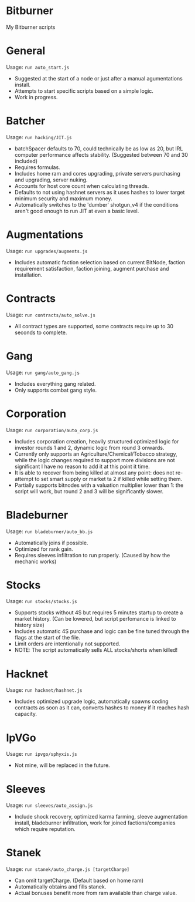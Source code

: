 # Bitburner
My Bitburner scripts

# General
Usage:
`run auto_start.js`
- Suggested at the start of a node or just after a manual agumentations install.
- Attempts to start specific scripts based on a simple logic.
- Work in progress.

# Batcher
Usage:
`run hacking/JIT.js`
- batchSpacer defaults to 70, could technically be as low as 20, but IRL computer performance affects stability. (Suggested between 70 and 30 included)
- Requires formulas.
- Includes home ram and cores upgrading, private servers purchasing and upgrading, server nuking.
- Accounts for host core count when calculating threads.
- Defaults to not using hashnet servers as it uses hashes to lower target minimum security and maximum money.
- Automatically switches to the 'dumber' shotgun_v4 if the conditions aren't good enough to run JIT at even a basic level.

# Augmentations
Usage:
`run upgrades/augments.js`
- Includes automatic faction selection based on current BitNode, faction requirement satisfaction, faction joining, augment purchase and installation.

# Contracts
Usage:
`run contracts/auto_solve.js`
- All contract types are supported, some contracts require up to 30 seconds to complete.

# Gang
Usage:
`run gang/auto_gang.js`
- Includes everything gang related.
- Only supports combat gang style.

# Corporation
Usage:
`run corporation/auto_corp.js`
- Includes corporation creation, heavily structured optimized logic for investor rounds 1 and 2, dynamic logic from round 3 onwards.
- Currently only supports an Agriculture/Chemical/Tobacco strategy, while the logic changes required to support more divisions are not significant I have no reason to add it at this point it time.
- It is able to recover from being killed at almost any point: does not re-attempt to set smart supply or market ta 2 if killed while setting them.
- Partially supports bitnodes with a valuation multiplier lower than 1: the script will work, but round 2 and 3 will be significantly slower.

# Bladeburner
Usage:
`run bladeburner/auto_bb.js`
- Automatically joins if possible.
- Optimized for rank gain.
- Requires sleeves infiltration to run properly. (Caused by how the mechanic works)

# Stocks
Usage:
`run stocks/stocks.js`
- Supports stocks without 4S but requires 5 minutes startup to create a market history. (Can be lowered, but script perfomance is linked to history size)
- Includes automatic 4S purchase and logic can be fine tuned through the flags at the start of the file.
- Limit orders are intentionally not supported.
- NOTE: The script automatically sells ALL stocks/shorts when killed!

# Hacknet
Usage:
`run hacknet/hashnet.js`
- Includes optimized upgrade logic, automatically spawns coding contracts as soon as it can, converts hashes to money if it reaches hash capacity.

# IpVGo 
Usage: 
`run ipvgo/sphyxis.js`
- Not mine, will be replaced in the future.

# Sleeves
Usage:
`run sleeves/auto_assign.js`
- Include shock recovery, optimized karma farming, sleeve augmentation install, bladeburner infiltration, work for joined factions/companies which require reputation.

# Stanek
Usage:
`run stanek/auto_charge.js [targetCharge]`
- Can omit targetCharge. (Default based on home ram)
- Automatically obtains and fills stanek.
- Actual bonuses benefit more from ram available than charge value.
